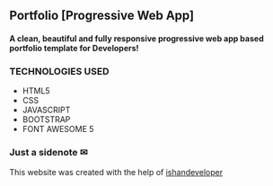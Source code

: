 ## Portfolio [Progressive Web App]
#### A clean, beautiful and fully responsive progressive web app based portfolio template for Developers! 

### TECHNOLOGIES USED
* HTML5
* CSS
* JAVASCRIPT
* BOOTSTRAP
* FONT AWESOME 5

### Just a sidenote ✉
This website was created with the help of <a href="https://github.com/ishandeveloper">ishandeveloper</a>